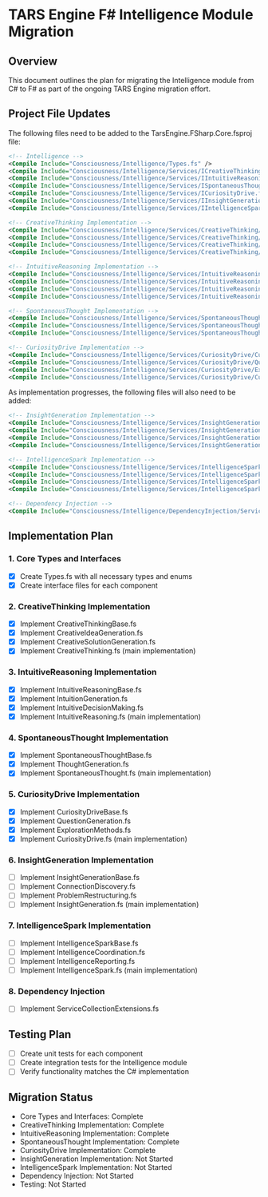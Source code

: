 ﻿# TARS Engine F# Intelligence Module Migration

## Overview
This document outlines the plan for migrating the Intelligence module from C# to F# as part of the ongoing TARS Engine migration effort.

## Project File Updates
The following files need to be added to the TarsEngine.FSharp.Core.fsproj file:

```xml
<!-- Intelligence -->
<Compile Include="Consciousness/Intelligence/Types.fs" />
<Compile Include="Consciousness/Intelligence/Services/ICreativeThinking.fs" />
<Compile Include="Consciousness/Intelligence/Services/IIntuitiveReasoning.fs" />
<Compile Include="Consciousness/Intelligence/Services/ISpontaneousThought.fs" />
<Compile Include="Consciousness/Intelligence/Services/ICuriosityDrive.fs" />
<Compile Include="Consciousness/Intelligence/Services/IInsightGeneration.fs" />
<Compile Include="Consciousness/Intelligence/Services/IIntelligenceSpark.fs" />

<!-- CreativeThinking Implementation -->
<Compile Include="Consciousness/Intelligence/Services/CreativeThinking/CreativeThinkingBase.fs" />
<Compile Include="Consciousness/Intelligence/Services/CreativeThinking/CreativeIdeaGeneration.fs" />
<Compile Include="Consciousness/Intelligence/Services/CreativeThinking/CreativeSolutionGeneration.fs" />
<Compile Include="Consciousness/Intelligence/Services/CreativeThinking/CreativeThinking.fs" />

<!-- IntuitiveReasoning Implementation -->
<Compile Include="Consciousness/Intelligence/Services/IntuitiveReasoning/IntuitiveReasoningBase.fs" />
<Compile Include="Consciousness/Intelligence/Services/IntuitiveReasoning/IntuitionGeneration.fs" />
<Compile Include="Consciousness/Intelligence/Services/IntuitiveReasoning/IntuitiveDecisionMaking.fs" />
<Compile Include="Consciousness/Intelligence/Services/IntuitiveReasoning/IntuitiveReasoning.fs" />

<!-- SpontaneousThought Implementation -->
<Compile Include="Consciousness/Intelligence/Services/SpontaneousThought/SpontaneousThoughtBase.fs" />
<Compile Include="Consciousness/Intelligence/Services/SpontaneousThought/ThoughtGeneration.fs" />
<Compile Include="Consciousness/Intelligence/Services/SpontaneousThought/SpontaneousThought.fs" />

<!-- CuriosityDrive Implementation -->
<Compile Include="Consciousness/Intelligence/Services/CuriosityDrive/CuriosityDriveBase.fs" />
<Compile Include="Consciousness/Intelligence/Services/CuriosityDrive/QuestionGeneration.fs" />
<Compile Include="Consciousness/Intelligence/Services/CuriosityDrive/ExplorationMethods.fs" />
<Compile Include="Consciousness/Intelligence/Services/CuriosityDrive/CuriosityDrive.fs" />
```

As implementation progresses, the following files will also need to be added:

```xml
<!-- InsightGeneration Implementation -->
<Compile Include="Consciousness/Intelligence/Services/InsightGeneration/InsightGenerationBase.fs" />
<Compile Include="Consciousness/Intelligence/Services/InsightGeneration/ConnectionDiscovery.fs" />
<Compile Include="Consciousness/Intelligence/Services/InsightGeneration/ProblemRestructuring.fs" />
<Compile Include="Consciousness/Intelligence/Services/InsightGeneration/InsightGeneration.fs" />

<!-- IntelligenceSpark Implementation -->
<Compile Include="Consciousness/Intelligence/Services/IntelligenceSpark/IntelligenceSparkBase.fs" />
<Compile Include="Consciousness/Intelligence/Services/IntelligenceSpark/IntelligenceCoordination.fs" />
<Compile Include="Consciousness/Intelligence/Services/IntelligenceSpark/IntelligenceReporting.fs" />
<Compile Include="Consciousness/Intelligence/Services/IntelligenceSpark/IntelligenceSpark.fs" />

<!-- Dependency Injection -->
<Compile Include="Consciousness/Intelligence/DependencyInjection/ServiceCollectionExtensions.fs" />
```

## Implementation Plan

### 1. Core Types and Interfaces
- [x] Create Types.fs with all necessary types and enums
- [x] Create interface files for each component

### 2. CreativeThinking Implementation
- [x] Implement CreativeThinkingBase.fs
- [x] Implement CreativeIdeaGeneration.fs
- [x] Implement CreativeSolutionGeneration.fs
- [x] Implement CreativeThinking.fs (main implementation)

### 3. IntuitiveReasoning Implementation
- [x] Implement IntuitiveReasoningBase.fs
- [x] Implement IntuitionGeneration.fs
- [x] Implement IntuitiveDecisionMaking.fs
- [x] Implement IntuitiveReasoning.fs (main implementation)

### 4. SpontaneousThought Implementation
- [x] Implement SpontaneousThoughtBase.fs
- [x] Implement ThoughtGeneration.fs
- [x] Implement SpontaneousThought.fs (main implementation)

### 5. CuriosityDrive Implementation
- [x] Implement CuriosityDriveBase.fs
- [x] Implement QuestionGeneration.fs
- [x] Implement ExplorationMethods.fs
- [x] Implement CuriosityDrive.fs (main implementation)

### 6. InsightGeneration Implementation
- [ ] Implement InsightGenerationBase.fs
- [ ] Implement ConnectionDiscovery.fs
- [ ] Implement ProblemRestructuring.fs
- [ ] Implement InsightGeneration.fs (main implementation)

### 7. IntelligenceSpark Implementation
- [ ] Implement IntelligenceSparkBase.fs
- [ ] Implement IntelligenceCoordination.fs
- [ ] Implement IntelligenceReporting.fs
- [ ] Implement IntelligenceSpark.fs (main implementation)

### 8. Dependency Injection
- [ ] Implement ServiceCollectionExtensions.fs

## Testing Plan
- [ ] Create unit tests for each component
- [ ] Create integration tests for the Intelligence module
- [ ] Verify functionality matches the C# implementation

## Migration Status
- Core Types and Interfaces: Complete
- CreativeThinking Implementation: Complete
- IntuitiveReasoning Implementation: Complete
- SpontaneousThought Implementation: Complete
- CuriosityDrive Implementation: Complete
- InsightGeneration Implementation: Not Started
- IntelligenceSpark Implementation: Not Started
- Dependency Injection: Not Started
- Testing: Not Started
